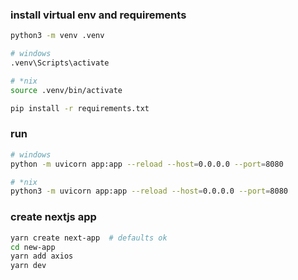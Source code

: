 ### install virtual env and requirements
```bash
python3 -m venv .venv

# windows
.venv\Scripts\activate

# *nix
source .venv/bin/activate

pip install -r requirements.txt
```

### run
```bash
# windows
python -m uvicorn app:app --reload --host=0.0.0.0 --port=8080

# *nix
python3 -m uvicorn app:app --reload --host=0.0.0.0 --port=8080
```

### create nextjs app
```bash
yarn create next-app  # defaults ok
cd new-app
yarn add axios
yarn dev
```